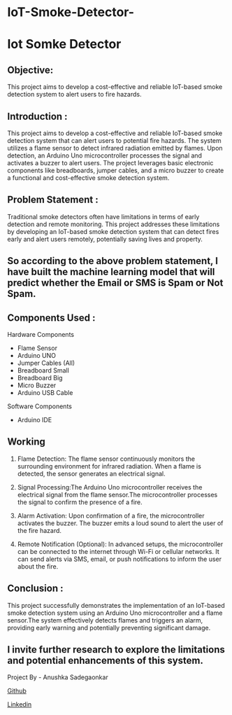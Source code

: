 # IoT-Smoke-Detector-
# Iot Somke Detector 
## Objective: 
This project aims to develop a cost-effective and reliable IoT-based smoke detection system to alert users to fire hazards.

## Introduction : 
This project aims to develop a cost-effective and reliable IoT-based smoke detection system that can alert users to potential fire hazards. The system utilizes a flame sensor to detect infrared radiation emitted by flames. Upon detection, an Arduino Uno microcontroller processes the signal and activates a buzzer to alert users. The project leverages basic electronic components like breadboards, jumper cables, and a micro buzzer to create a functional and cost-effective smoke detection system.

## Problem Statement : 
Traditional smoke detectors often have limitations in terms of early detection and remote monitoring. This project addresses these limitations by developing an IoT-based smoke detection system that can detect fires early and alert users remotely, potentially saving lives and property.
## So according to the above problem statement, I have built the machine learning model that will predict whether the Email or SMS is Spam or Not Spam.

## Components Used :
Hardware Components 
- Flame Sensor
- Arduino UNO
- Jumper Cables (All)
- Breadboard Small
- Breadboard Big
- Micro Buzzer
- Arduino USB Cable
  
Software Components 
- Arduino IDE
## Working 
1. Flame Detection: The flame sensor continuously monitors the surrounding environment for infrared radiation. When a flame is detected, the sensor generates an electrical signal.

2. Signal Processing:The Arduino Uno microcontroller receives the electrical signal from the flame sensor.The microcontroller processes the signal to confirm the presence of a fire.
   
3. Alarm Activation: Upon confirmation of a fire, the microcontroller activates the buzzer. The buzzer emits a loud sound to alert the user of the fire hazard.

4. Remote Notification (Optional): In advanced setups, the microcontroller can be connected to the internet through Wi-Fi or cellular networks. It can send alerts via SMS, email, or push notifications to inform the user about the fire.
   
## Conclusion : 
This project successfully demonstrates the implementation of an IoT-based smoke detection system using an Arduino Uno microcontroller and a flame sensor.The system effectively detects flames and triggers an alarm, providing early warning and potentially preventing significant damage. 

## I invite further research to explore the limitations and potential enhancements of this system.
Project By - Anushka Sadegaonkar 

[Github](https://github.com/anushh13)

[Linkedin](https://www.linkedin.com/in/anushka-sadegaonkar/)






